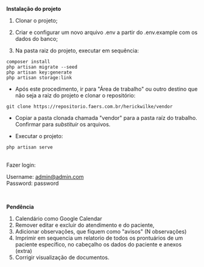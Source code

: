 **Instalação do projeto**

1. Clonar o projeto;

2. Criar e configurar um novo arquivo .env a partir do .env.example com os dados do banco;

3. Na pasta raiz do projeto, executar em sequência: 

``` 
composer install
php artisan migrate --seed 
php artisan key:generate
php artisan storage:link

```

- Após este procedimento, ir para "Área de trabalho" ou outro destino que não seja a raiz do projeto e clonar o repositório:
```
git clone https://repositorio.faers.com.br/herickwilke/vendor
```

- Copiar a pasta clonada chamada "vendor" para a pasta raíz do trabalho. Confirmar para *substituir* os arquivos.

- Executar o projeto:
```
php artisan serve
```

<br>
Fazer login:

Username:	admin@admin.com <br>
Password:	password 

<br>

**Pendência**

1. Calendário como Google Calendar
2. Remover editar e excluir do atendimento e do paciente, 
3. Adicionar observações, que fiquem como "avisos" (N observações)
4. Imprimir em sequencia um relatorio de todos os prontuários de um paciente específico, no cabeçalho os dados do paciente e anexos (extra)
5. Corrigir visualização de documentos.